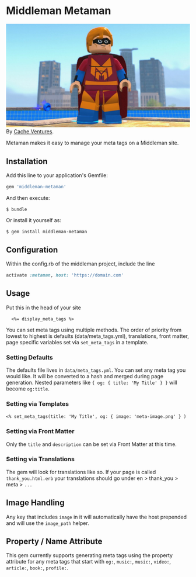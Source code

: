 # Middleman Metaman
![Metman Logo](metaman.jpg)
By [Cache Ventures](https://cacheventures.com).

Metaman makes it easy to manage your meta tags on a Middleman site.

## Installation

Add this line to your application's Gemfile:

```ruby
gem 'middleman-metaman'
```

And then execute:

    $ bundle

Or install it yourself as:

    $ gem install middleman-metaman

## Configuration

Within the config.rb of the middleman project, include the line

```ruby
activate :metaman, host: 'https://domain.com'
```

## Usage

Put this in the head of your site

```erb
  <%= display_meta_tags %>
```

You can set meta tags using multiple methods. The order of priority from lowest
to highest is defaults (data/meta_tags.yml), translations, front matter,
page specific variables set via `set_meta_tags` in
a template.

### Setting Defaults

The defaults file lives in `data/meta_tags.yml`. You can set any meta tag you
would like. It will be converted to a hash and merged during page generation.
Nested parameters like `{ og: { title: 'My Title' } }` will become `og:title`.

### Setting via Templates

```erb
<% set_meta_tags(title: 'My Title', og: { image: 'meta-image.png' } )
```

### Setting via Front Matter

Only the `title` and `description` can be set via Front Matter at this time.

### Setting via Translations

The gem will look for translations like so. If your page is called
`thank_you.html.erb` your translations should go under en > thank_you > meta > `...`

## Image Handling

Any key that includes `image` in it will automatically have the host prepended
and will use the `image_path` helper.

## Property / Name Attribute

This gem currently supports  generating meta tags using the
property attribute for any meta tags that start with `og:`, `music:`, `music:`, `video:`, `article:`, `book:`, `profile:`.
